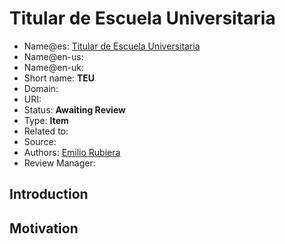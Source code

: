 # Titular de Escuela Universitaria

* Name@es: [Titular de Escuela Universitaria]()
* Name@en-us:
* Name@en-uk:
* Short name:  **TEU**
* Domain: 
* URI: 
* Status: **Awaiting Review**
* Type: **Item**
* Related to:
* Source: 
* Authors:  [Emilio Rubiera](https://github.com/spitxa)
* Review Manager:

## Introduction



## Motivation